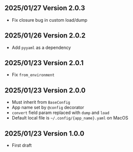 2025/01/27 Version 2.0.3
------------------------
- Fix closure bug in custom load/dump

2025/01/26 Version 2.0.2
------------------------
- Add `pyyaml` as a dependency

2025/01/23 Version 2.0.1
------------------------
- Fix `from_environment`

2025/01/23 Version 2.0.0
------------------------
- Must inherit from `BaseConfig`
- App name set by `@config` decorator
- `convert` field param replaced with `dump` and `load`
- Default local file is `~/.config/{app_name}.yaml` on MacOS

2025/01/23 Version 1.0.0
------------------------
- First draft
